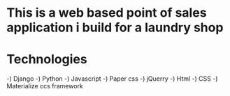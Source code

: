 # This is a web based point of sales application i build for a laundry shop 
# Technologies
 -) Django 
 -) Python 
 -) Javascript 
 -) Paper css
 -) jQuerry 
 -) Html 
 -) CSS 
 -) Materialize ccs framework 
 
 
 
 
